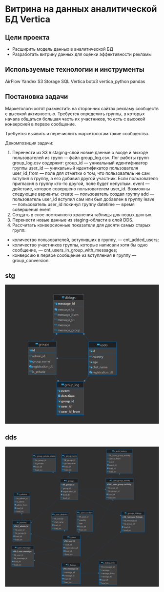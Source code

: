 # Витрина на данных аналитической БД Vertica

## **Цели проекта**

- Расширить модель данных в аналитической БД
- Разработать витрину данных для оценки эффективности рекламы

## **Используемые технологии и инструменты**

AirFlow
Yandex S3 Storage
SQL
Vertica
boto3
vertica_python
pandas

## **Постановка задачи**

Маркетологи хотят разместить на сторонних сайтах рекламу сообществ с высокой активностью. Требуется определить группы, в которых начала общаться большая часть их участников, то есть с высокой конверсией в первое сообщение.

Требуется выявить и перечислить маркетологам такие сообщества.

Декомпозиция задачи:

1. Перенести из S3 в staging-слой новые данные о входе и выходе пользователей из групп — файл group_log.csv.
   Лог работы групп group_log.csv содержит:
   group_id — уникальный идентификатор группы
   user_id — уникальный идентификатор пользователя
   user_id_from — поле для отметки о том, что пользователь не сам вступил в группу, а его добавил другой участник. Если пользователя пригласил в группу кто-то другой, поле будет непустым.
   event — действие, которое совершено пользователем user_id. Возможны следующие варианты:
   create — пользователь создал группу
   add — пользователь user_id вступил сам или был добавлен в группу
   leave — пользователь user_id покинул группу
   datetime — время совершения event
2. Создать в слое постоянного хранения таблицы для новых данных.
3. Перенести новые данные из staging-области в слой DDS.
4. Рассчитать конверсионные показатели для десяти самых старых групп:

- количество пользователей, вступивших в группу, — cnt_added_users;
- количество участников группы, которые написали хотя бы одно сообщение, — cnt_users_in_group_with_messages;
- конверсию в первое сообщение из вступления в группу — group_conversion.

## stg

![1730558652403](images/README/1730558652403.png)

## dds

![1730558902822](images/README/1730558902822.png)
